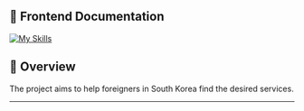 ## 🎨 Frontend Documentation
[![My Skills](https://skillicons.dev/icons?i=js,html,css,react)](https://skillicons.dev)


## 📌 Overview
The project aims to help foreigners in South Korea find the desired services.  

---

